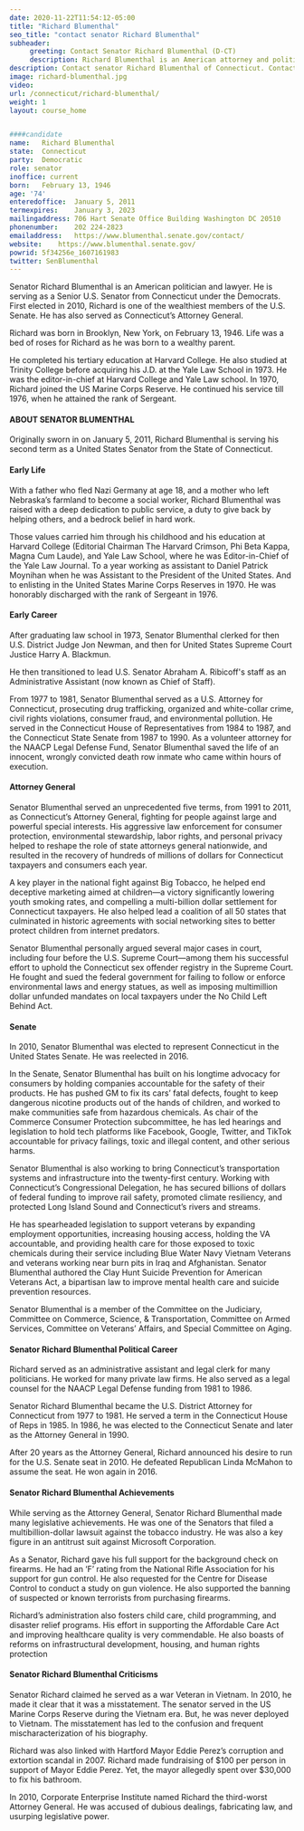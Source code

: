 ```yaml
---
date: 2020-11-22T11:54:12-05:00
title: "Richard Blumenthal"
seo_title: "contact senator Richard Blumenthal"
subheader:
     greeting: Contact Senator Richard Blumenthal (D-CT)
     description: Richard Blumenthal is an American attorney and politician currently serving as the senior United States Senator from Connecticut, a seat to which he was first elected in 2010. A member of the Democratic Party, he is ranked as one of the wealthiest members of the Senate, with a net worth of over $100 million.
description: Contact senator Richard Blumenthal of Connecticut. Contact information for Richard Blumenthal includes email address, phone number, and mailing address.
image: richard-blumenthal.jpg
video: 
url: /connecticut/richard-blumenthal/
weight: 1
layout: course_home


####candidate
name:	Richard Blumenthal
state:	Connecticut
party:	Democratic
role: senator
inoffice: current
born:	February 13, 1946 
age: '74'
enteredoffice:	January 5, 2011
termexpires:	January 3, 2023
mailingaddress: 706 Hart Senate Office Building Washington DC 20510
phonenumber:	202 224-2823
emailaddress:	https://www.blumenthal.senate.gov/contact/
website:	https://www.blumenthal.senate.gov/
powrid: 5f34256e_1607161983
twitter: SenBlumenthal
---
```


Senator Richard Blumenthal is an American politician and lawyer. He is serving as a Senior U.S. Senator from Connecticut under the Democrats. First elected in 2010, Richard is one of the wealthiest members of the U.S. Senate. He has also served as Connecticut’s Attorney General.

Richard was born in Brooklyn, New York, on February 13, 1946. Life was a bed of roses for Richard as he was born to a wealthy parent.

He completed his tertiary education at Harvard College. He also studied at Trinity College before acquiring his J.D. at the Yale Law School in 1973. He was the editor-in-chief at Harvard College and Yale Law school. In 1970, Richard joined the US Marine Corps Reserve. He continued his service till 1976, when he attained the rank of Sergeant.


#### ABOUT SENATOR BLUMENTHAL
Originally sworn in on January 5, 2011, Richard Blumenthal is serving his second term as a United States Senator from the State of Connecticut.

#### Early Life
With a father who fled Nazi Germany at age 18, and a mother who left Nebraska’s farmland to become a social worker, Richard Blumenthal was raised with a deep dedication to public service, a duty to give back by helping others, and a bedrock belief in hard work. 

Those values carried him through his childhood and his education at Harvard College (Editorial Chairman The Harvard Crimson, Phi Beta Kappa, Magna Cum Laude), and Yale Law School, where he was Editor-in-Chief of the Yale Law Journal. To a year working as assistant to Daniel Patrick Moynihan when he was Assistant to the President of the United States. And to enlisting in the United States Marine Corps Reserves in 1970. He was honorably discharged with the rank of Sergeant in 1976.

#### Early Career
After graduating law school in 1973, Senator Blumenthal clerked for then U.S. District Judge Jon Newman, and then for United States Supreme Court Justice Harry A. Blackmun. 

He then transitioned to lead U.S. Senator Abraham A. Ribicoff's staff as an Administrative Assistant (now known as Chief of Staff). 

From 1977 to 1981, Senator Blumenthal served as a U.S. Attorney for Connecticut, prosecuting drug trafficking, organized and white-collar crime, civil rights violations, consumer fraud, and environmental pollution. He served in the Connecticut House of Representatives from 1984 to 1987, and the Connecticut State Senate from 1987 to 1990.  As a volunteer attorney for the NAACP Legal Defense Fund, Senator Blumenthal saved the life of an innocent, wrongly convicted death row inmate who came within hours of execution.

#### Attorney General
Senator Blumenthal served an unprecedented five terms, from 1991 to 2011, as Connecticut’s Attorney General, fighting for people against large and powerful special interests. His aggressive law enforcement for consumer protection, environmental stewardship, labor rights, and personal privacy helped to reshape the role of state attorneys general nationwide, and resulted in the recovery of hundreds of millions of dollars for Connecticut taxpayers and consumers each year. 

A key player in the national fight against Big Tobacco, he helped end deceptive marketing aimed at children—a victory significantly lowering youth smoking rates, and compelling a multi-billion dollar settlement for Connecticut taxpayers. He also helped lead a coalition of all 50 states that culminated in historic agreements with social networking sites to better protect children from internet predators.

Senator Blumenthal personally argued several major cases in court, including four before the U.S. Supreme Court—among them his successful effort to uphold the Connecticut sex offender registry in the Supreme Court. He fought and sued the federal government for failing to follow or enforce environmental laws and energy statues, as well as imposing multimillion dollar unfunded mandates on local taxpayers under the No Child Left Behind Act. 

#### Senate
In 2010, Senator Blumenthal was elected to represent Connecticut in the United States Senate. He was reelected in 2016.

In the Senate, Senator Blumenthal has built on his longtime advocacy for consumers by holding companies accountable for the safety of their products. He has pushed GM to fix its cars’ fatal defects, fought to keep dangerous nicotine products out of the hands of children, and worked to make communities safe from hazardous chemicals. As chair of the Commerce Consumer Protection subcommittee, he has led hearings and legislation to hold tech platforms like Facebook, Google, Twitter, and TikTok accountable for privacy failings, toxic and illegal content, and other serious harms.

Senator Blumenthal is also working to bring Connecticut’s transportation systems and infrastructure into the twenty-first century. Working with Connecticut’s Congressional Delegation, he has secured billions of dollars of federal funding to improve rail safety, promoted climate resiliency, and protected Long Island Sound and Connecticut’s rivers and streams.

He has spearheaded legislation to support veterans by expanding employment opportunities, increasing housing access, holding the VA accountable, and providing health care for those exposed to toxic chemicals during their service including Blue Water Navy Vietnam Veterans and veterans working near burn pits in Iraq and Afghanistan. Senator Blumenthal authored the Clay Hunt Suicide Prevention for American Veterans Act, a bipartisan law to improve mental health care and suicide prevention resources.

Senator Blumenthal is a member of the Committee on the Judiciary, Committee on Commerce, Science, & Transportation, Committee on Armed Services, Committee on Veterans’ Affairs, and Special Committee on Aging.

#### Senator Richard Blumenthal Political Career

Richard served as an administrative assistant and legal clerk for many politicians. He worked for many private law firms. He also served as a legal counsel for the NAACP Legal Defense funding from 1981 to 1986.

Senator Richard Blumenthal became the U.S. District Attorney for Connecticut from 1977 to 1981. He served a term in the Connecticut House of Reps in 1985. In 1986, he was elected to the Connecticut Senate and later as the Attorney General in 1990.

After 20 years as the Attorney General, Richard announced his desire to run for the U.S. Senate seat in 2010. He defeated Republican Linda McMahon to assume the seat. He won again in 2016.

#### Senator Richard Blumenthal Achievements

While serving as the Attorney General, Senator Richard Blumenthal made many legislative achievements. He was one of the Senators that filed a multibillion-dollar lawsuit against the tobacco industry. He was also a key figure in an antitrust suit against Microsoft Corporation.

As a Senator, Richard gave his full support for the background check on firearms. He had an ‘F’ rating from the National Rifle Association for his support for gun control. He also requested for the Centre for Disease Control to conduct a study on gun violence. He also supported the banning of suspected or known terrorists from purchasing firearms.

Richard’s administration also fosters child care, child programming, and disaster relief programs. His effort in supporting the Affordable Care Act and improving healthcare quality is very commendable. He also boasts of reforms on infrastructural development, housing, and human rights protection

#### Senator Richard Blumenthal Criticisms

Senator Richard claimed he served as a war Veteran in Vietnam. In 2010, he made it clear that it was a misstatement. The senator served in the US Marine Corps Reserve during the Vietnam era. But, he was never deployed to Vietnam. The misstatement has led to the confusion and frequent mischaracterization of his biography.

Richard was also linked with Hartford Mayor Eddie Perez’s corruption and extortion scandal in 2007. Richard made fundraising of $100 per person in support of Mayor Eddie Perez. Yet, the mayor allegedly spent over $30,000 to fix his bathroom.

In 2010, Corporate Enterprise Institute named Richard the third-worst Attorney General. He was accused of dubious dealings, fabricating law, and usurping legislative power.